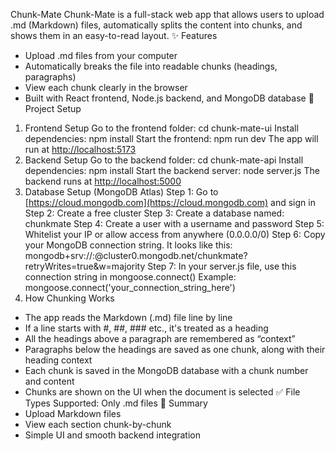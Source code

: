 Chunk-Mate
Chunk-Mate is a full-stack web app that allows users to upload .md (Markdown) files, automatically splits the content into chunks, and shows them in an easy-to-read layout.
✨ Features
* Upload .md files from your computer
* Automatically breaks the file into readable chunks (headings, paragraphs)
* View each chunk clearly in the browser
* Built with React frontend, Node.js backend, and MongoDB database
🧩 Project Setup
1. Frontend Setup
Go to the frontend folder:
cd chunk-mate-ui
Install dependencies:
npm install
Start the frontend:
npm run dev
The app will run at [http://localhost:5173](http://localhost:5173)
2. Backend Setup
Go to the backend folder:
cd chunk-mate-api
Install dependencies:
npm install
Start the backend server:
node server.js
The backend runs at [http://localhost:5000](http://localhost:5000)
3. Database Setup (MongoDB Atlas)
Step 1: Go to [https://cloud.mongodb.com](https://cloud.mongodb.com) and sign in
Step 2: Create a free cluster
Step 3: Create a database named: chunkmate
Step 4: Create a user with a username and password
Step 5: Whitelist your IP or allow access from anywhere (0.0.0.0/0)
Step 6: Copy your MongoDB connection string. It looks like this:
mongodb+srv://<username>:<password>@cluster0.mongodb.net/chunkmate?retryWrites=true\&w=majority
Step 7: In your server.js file, use this connection string in mongoose.connect()
Example:
mongoose.connect('your\_connection\_string\_here')
4. How Chunking Works
* The app reads the Markdown (.md) file line by line
* If a line starts with #, ##, ### etc., it's treated as a heading
* All the headings above a paragraph are remembered as “context”
* Paragraphs below the headings are saved as one chunk, along with their heading context
* Each chunk is saved in the MongoDB database with a chunk number and content
* Chunks are shown on the UI when the document is selected
✅ File Types Supported: Only .md files
🎯 Summary
* Upload Markdown files
* View each section chunk-by-chunk
* Simple UI and smooth backend integration
